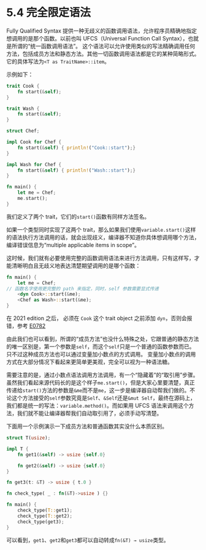 # 5.4 完全限定语法

Fully Qualified Syntax 提供一种无歧义的函数调用语法，允许程序员精确地指定想调用的是那个函数。以前也叫 UFCS（Universal Function Call Syntax），也就是所谓的“统一函数调用语法”。
这个语法可以允许使用类似的写法精确调用任何方法，包括成员方法和静态方法。其他一切函数调用语法都是它的某种简略形式。
它的具体写法为`<T as TraitName>::item`。

示例如下：

```rust
trait Cook {
    fn start(&self);
}

trait Wash {
    fn start(&self);
}

struct Chef;

impl Cook for Chef {
    fn start(&self) { println!("Cook::start");}
}

impl Wash for Chef {
    fn start(&self) { println!("Wash::start");}
}

fn main() {
    let me = Chef;
    me.start();
}
```

我们定义了两个 trait，它们的`start()`函数有同样方法签名。

如果一个类型同时实现了这两个 trait，那么如果我们使用`variable.start()`这样的语法执行方法调用的话，就会出现歧义，编译器不知道你具体想调用哪个方法，编译错误信息为“multiple applicable items in scope”。

这时候，我们就有必要使用完整的函数调用语法来进行方法调用，只有这样写，才能清晰明白且无歧义地表达清楚期望调用的是哪个函数：

```rust
fn main() {
    let me = Chef;
// 函数名字使用更完整的 path 来指定，同时，self 参数需要显式传递
    <dyn Cook>::start(&me);
    <Chef as Wash>::start(&me);
}
```

在 2021 edition 之后， 必须在 `Cook` 这个 trait object 之前添加 `dyn`，否则会报错，参考 [E0782](https://doc.rust-lang.org/error_codes/E0782.html)

由此我们也可以看到，所谓的“成员方法”也没什么特殊之处，它跟普通的静态方法的唯一区别是，第一个参数是`self`，而这个`self`只是一个普通的函数参数而已。只不过这种成员方法也可以通过变量加小数点的方式调用。
变量加小数点的调用方式在大部分情况下看起来更简单更美观，完全可以视为一种语法糖。

需要注意的是，通过小数点语法调用方法调用，有一个“隐藏着”的“取引用”步骤。虽然我们看起来源代码长的是这个样子`me.start()`，但是大家心里要清楚，真正传递给`start()`方法的参数是`&me`而不是`me`，这一步是编译器自动帮我们做的。不论这个方法接受的`self`参数究竟是`Self`、`&Self`还是`&mut Self`，最终在源码上，我们都是统一的写法：`variable.method()`。而如果用 UFCS 语法来调用这个方法，我们就不能让编译器帮我们自动取引用了，必须手动写清楚。

下面用一个示例演示一下成员方法和普通函数其实没什么本质区别。

```rust
struct T(usize);

impl T {
    fn get1(&self) -> usize {self.0}

    fn get2(&self) -> usize {self.0}
}

fn get3(t: &T) -> usize { t.0 }

fn check_type( _ : fn(&T)->usize ) {}

fn main() {
    check_type(T::get1);
    check_type(T::get2);
    check_type(get3);
}
```

可以看到，`get1`、`get2`和`get3`都可以自动转成`fn(&T) → usize`类型。
